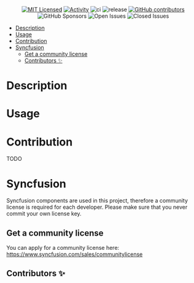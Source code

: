 <div align="center">

[![MIT Licensed](https://img.shields.io/github/license/ramo-y/PersonalRecord.svg)](https://github.com/Ramo-Y/PersonalRecord/blob/master/LICENSE)
[![Activity](https://img.shields.io/github/commit-activity/m/Ramo-Y/PersonalRecord)](https://github.com/Ramo-Y/PersonalRecord/pulse)
![ci](https://img.shields.io/github/actions/workflow/status/Ramo-Y/PersonalRecord/build-test.yml?label=ci)
![release](https://img.shields.io/github/actions/workflow/status/Ramo-Y/PersonalRecord/test-build-upload.yml?label=release)
[![GitHub contributors](https://img.shields.io/github/all-contributors/Ramo-Y/PersonalRecord)](#contributors-)
![GitHub Sponsors](https://img.shields.io/github/sponsors/Ramo-Y)
![Open Issues](https://img.shields.io/github/issues/Ramo-Y/PersonalRecord)
![Closed Issues](https://img.shields.io/github/issues-closed/Ramo-Y/PersonalRecord)

</div>

- [Description](#description)
- [Usage](#usage)
- [Contribution](#contribution)
- [Syncfusion](#syncfusion)
  - [Get a community license](#get-a-community-license)
  - [Contributors ✨](#contributors-)


# Description

# Usage

# Contribution
TODO

# Syncfusion
Syncfusion components are used in this project, therefore a community license is required for each developer. Please make sure that you never commit your own license key.

## Get a community license
You can apply for a community license here: https://www.syncfusion.com/sales/communitylicense


## Contributors ✨

<!-- ALL-CONTRIBUTORS-LIST:START - Do not remove or modify this section -->
<!-- prettier-ignore-start -->
<!-- markdownlint-disable -->

<!-- markdownlint-restore -->
<!-- prettier-ignore-end -->

<!-- ALL-CONTRIBUTORS-LIST:END -->